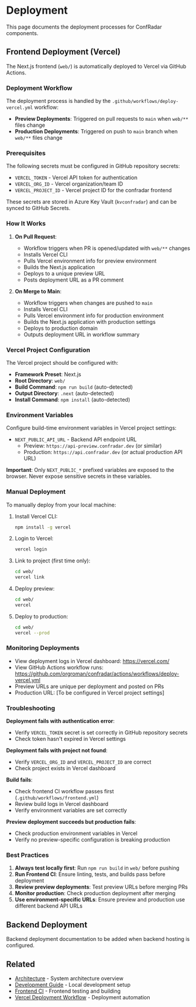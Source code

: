 # Deployment

This page documents the deployment processes for ConfRadar components.

## Frontend Deployment (Vercel)

The Next.js frontend (`web/`) is automatically deployed to Vercel via GitHub Actions.

### Deployment Workflow

The deployment process is handled by the `.github/workflows/deploy-vercel.yml` workflow:

- **Preview Deployments**: Triggered on pull requests to `main` when `web/**` files change
- **Production Deployments**: Triggered on push to `main` branch when `web/**` files change

### Prerequisites

The following secrets must be configured in GitHub repository secrets:

- `VERCEL_TOKEN` - Vercel API token for authentication
- `VERCEL_ORG_ID` - Vercel organization/team ID
- `VERCEL_PROJECT_ID` - Vercel project ID for the confradar frontend

These secrets are stored in Azure Key Vault (`kvconfradar`) and can be synced to GitHub Secrets.

### How It Works

1. **On Pull Request**:
   - Workflow triggers when PR is opened/updated with `web/**` changes
   - Installs Vercel CLI
   - Pulls Vercel environment info for preview environment
   - Builds the Next.js application
   - Deploys to a unique preview URL
   - Posts deployment URL as a PR comment

2. **On Merge to Main**:
   - Workflow triggers when changes are pushed to `main`
   - Installs Vercel CLI
   - Pulls Vercel environment info for production environment
   - Builds the Next.js application with production settings
   - Deploys to production domain
   - Outputs deployment URL in workflow summary

### Vercel Project Configuration

The Vercel project should be configured with:

- **Framework Preset**: Next.js
- **Root Directory**: `web/`
- **Build Command**: `npm run build` (auto-detected)
- **Output Directory**: `.next` (auto-detected)
- **Install Command**: `npm install` (auto-detected)

### Environment Variables

Configure build-time environment variables in Vercel project settings:

- `NEXT_PUBLIC_API_URL` - Backend API endpoint URL
  - Preview: `https://api-preview.confradar.dev` (or similar)
  - Production: `https://api.confradar.dev` (or actual production API URL)

**Important**: Only `NEXT_PUBLIC_*` prefixed variables are exposed to the browser. Never expose sensitive secrets in these variables.

### Manual Deployment

To manually deploy from your local machine:

1. Install Vercel CLI:
   ```bash
   npm install -g vercel
   ```

2. Login to Vercel:
   ```bash
   vercel login
   ```

3. Link to project (first time only):
   ```bash
   cd web/
   vercel link
   ```

4. Deploy preview:
   ```bash
   cd web/
   vercel
   ```

5. Deploy to production:
   ```bash
   cd web/
   vercel --prod
   ```

### Monitoring Deployments

- View deployment logs in Vercel dashboard: https://vercel.com/
- View GitHub Actions workflow runs: https://github.com/orgroman/confradar/actions/workflows/deploy-vercel.yml
- Preview URLs are unique per deployment and posted on PRs
- Production URL: [To be configured in Vercel project settings]

### Troubleshooting

**Deployment fails with authentication error**:
- Verify `VERCEL_TOKEN` secret is set correctly in GitHub repository secrets
- Check token hasn't expired in Vercel settings

**Deployment fails with project not found**:
- Verify `VERCEL_ORG_ID` and `VERCEL_PROJECT_ID` are correct
- Check project exists in Vercel dashboard

**Build fails**:
- Check frontend CI workflow passes first (`.github/workflows/frontend.yml`)
- Review build logs in Vercel dashboard
- Verify environment variables are set correctly

**Preview deployment succeeds but production fails**:
- Check production environment variables in Vercel
- Verify no preview-specific configuration is breaking production

### Best Practices

1. **Always test locally first**: Run `npm run build` in `web/` before pushing
2. **Run Frontend CI**: Ensure linting, tests, and builds pass before deployment
3. **Review preview deployments**: Test preview URLs before merging PRs
4. **Monitor production**: Check production deployment after merging
5. **Use environment-specific URLs**: Ensure preview and production use different backend API URLs

## Backend Deployment

Backend deployment documentation to be added when backend hosting is configured.

## Related

- [Architecture](Architecture) - System architecture overview
- [Development Guide](Development-Guide) - Local development setup
- [Frontend CI](.github/workflows/frontend.yml) - Frontend testing and building
- [Vercel Deployment Workflow](.github/workflows/deploy-vercel.yml) - Deployment automation
